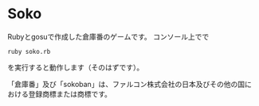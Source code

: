 # Soko
Rubyとgosuで作成した倉庫番のゲームです。
コンソール上でで
```
ruby soko.rb 
```
を実行すると動作します（そのはずです）。

「倉庫番」及び「sokoban」は、ファルコン株式会社の日本及びその他の国における登録商標または商標です。

